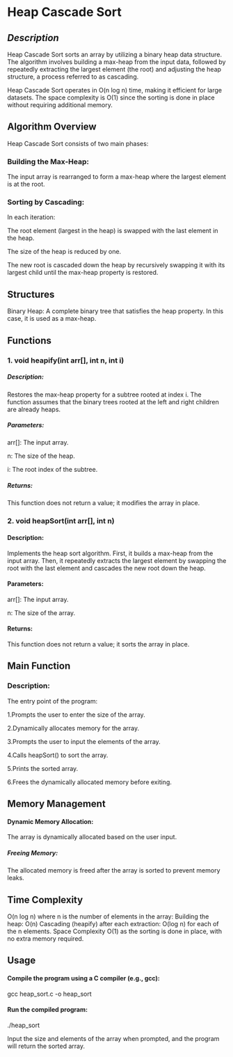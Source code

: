 # **Heap Cascade Sort**

## *Description*

Heap Cascade Sort sorts an array by utilizing a binary heap data structure. The algorithm involves building a max-heap from the input data, followed by repeatedly extracting the largest element (the root) and adjusting the heap structure, a process referred to as cascading.

Heap Cascade Sort operates in O(n log n) time, making it efficient for large datasets. 
The space complexity is O(1) since the sorting is done in place without requiring additional memory.

## **Algorithm Overview**

Heap Cascade Sort consists of two main phases:

### Building the Max-Heap:

The input array is rearranged to form a max-heap where the largest element is at the root.

### Sorting by Cascading:
In each iteration:

The root element (largest in the heap) is swapped with the last element in the heap.

The size of the heap is reduced by one.

The new root is cascaded down the heap by recursively swapping it with its largest child until the max-heap property is restored.

## Structures
Binary Heap: A complete binary tree that satisfies the heap property. In this case, it is used as a max-heap.

## Functions

### 1. void heapify(int arr[], int n, int i)
##### Description:
Restores the max-heap property for a subtree rooted at index i. The function assumes that the binary trees rooted at the left and right children are already heaps.

##### Parameters:
arr[]: The input array.

n: The size of the heap.

i: The root index of the subtree.

##### Returns:

This function does not return a value; it modifies the array in place.

### 2. void heapSort(int arr[], int n)

#### Description:

Implements the heap sort algorithm. First, it builds a max-heap from the input array. Then, it repeatedly extracts the largest element by swapping the root with the last element and cascades the new root down the heap.

#### Parameters:
arr[]: The input array.

n: The size of the array.

#### Returns:
This function does not return a value; it sorts the array in place.

## Main Function

### Description:
The entry point of the program:

1.Prompts the user to enter the size of the array.

2.Dynamically allocates memory for the array.

3.Prompts the user to input the elements of the array.

4.Calls heapSort() to sort the array.

5.Prints the sorted array.

6.Frees the dynamically allocated memory before exiting.

## **Memory Management**

#### Dynamic Memory Allocation:
The array is dynamically allocated based on the user input.

##### Freeing Memory:
The allocated memory is freed after the array is sorted to prevent memory leaks.

## **Time Complexity**

O(n log n) where n is the number of elements in the array:
Building the heap: O(n)
Cascading (heapify) after each extraction: O(log n) for each of the n elements.
Space Complexity
O(1) as the sorting is done in place, with no extra memory required.

## **Usage**

#### Compile the program using a C compiler (e.g., gcc):

gcc heap_sort.c -o heap_sort

#### Run the compiled program:

./heap_sort

Input the size and elements of the array when prompted, and the program will return the sorted array.


